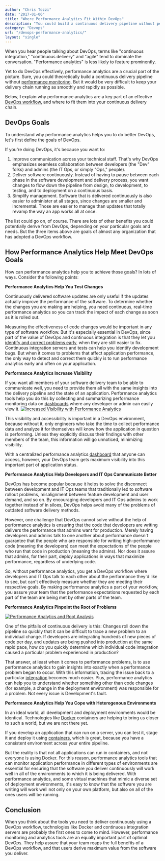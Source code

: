 ```yaml
---
author: "Chris Tozzi"
date: "2017-01-06"
title: "Where Performance Analytics Fit Within DevOps"
description: "You could build a continuous delivery pipeline without performance analytics - but it would be tough to keep the delivery chain running smoothly & rapidly."
category: "Devops"
url: "/devops-performance-analytics/"
layout: "single"
---
```

When you hear people talking about DevOps, terms like "continuous integration," "continuous delivery" and "agile" tend to dominate the conversation. "Performance analytics" is less likely to feature prominently.

Yet to do DevOps effectively, performance analytics are a crucial part of the picture. Sure, you could theoretically build a continuous delivery pipeline without [performance monitoring](/product). But it would be very difficult to keep your delivery chain running as smoothly and rapidly as possible.

Below, I explain why performance analytics are a key part of an effective [DevOps workflow](/adding-analytics-to-devops-model), and where to fit them into your continuous delivery chain.

DevOps Goals
------------

To understand why performance analytics helps you to do better DevOps, let's first define the goals of DevOps.

If you're doing DevOps, it's because you want to:

1.  Improve communication across your technical staff. That's why DevOps emphasizes seamless collaboration between developers (the "Dev" folks) and admins (the IT Ops, or simply "Ops," people).
2.  Deliver software continuously. Instead of having to pause between each phase in the software development and delivery process, you want changes to flow down the pipeline from design, to development, to testing, and to deployment on a continuous basis.
3.  Simplify management. Software that is delivered continuously is also easier to administer at all stages, since changes are smaller and incremental. Those are easier to manage than updates that totally revamp the way an app works all at once.

The list could go on, of course. There are lots of other benefits you could potentially derive from DevOps, depending on your particular goals and needs. But the three items above are goals of almost any organization that has adopted a DevOps workflow.

How Performance Analytics Help Meet DevOps Goals
------------------------------------------------

How can performance analytics help you to achieve those goals? In lots of ways. Consider the following points:

**Performance Analytics Help You Test Changes**

Continuously delivered software updates are only useful if the updates actually improve the performance of the software. To determine whether the changes you are making are helping, you need continuous, real-time performance analytics so you can track the impact of each change as soon as it is rolled out.

Measuring the effectiveness of code changes would be important in any type of software workflow. But it's especially essential in DevOps, since part of the value of DevOps and continuous integration is that they let you [identify and correct problems early](/product/anomaly-detection), when they are still easier to fix. Continuous integration servers and tests can help you identify development bugs. But when it comes to problems that affect application performance, the only way to detect and correct them quickly is to run performance analytics early and often on your application.

**Performance Analytics Increase Visibility**

If you want all members of your software delivery team to be able to communicate well, you need to provide them all with the same insights into the delivery pipeline and the state of an application. Performance analytics tools help you do this by collecting and summarizing performance monitoring data on [dashboards](/product/dashboards-and-reports) where any developer or admin can easily view it.  [![Increased Visibility with Performance Analytics](https://s3-us-west-2.amazonaws.com/com-netuitive-app-usw2-public/wp-content/uploads/2017/07/Visibility.png)](https://s3-us-west-2.amazonaws.com/com-netuitive-app-usw2-public/wp-content/uploads/2017/07/Visibility.png)

This visibility and accessibility is important in a DevOps environment, because without it, only engineers who take the time to collect performance data and analyze it for themselves will know how the application in question is performing. Unless they explicitly discuss their findings with other members of the team, this information will go unnoticed, minimizing visibility.

With a centralized performance analytics [dashboard](/devops-dashboard-best-practices) that anyone can access, however, your DevOps team gets maximum visibility into this important part of application status.

**Performance Analytics Help Developers and IT Ops Communicate Better**

DevOps has become popular because it helps to solve the disconnect between development and IT Ops teams that traditionally led to software rollout problems, misalignment between feature development and user demand, and so on. By encouraging developers and IT Ops admins to work together instead of in siloes, DevOps helps avoid many of the problems of outdated software delivery methods.

However, one challenge that DevOps cannot solve without the help of performance analytics is ensuring that the code that developers are writing delivers the performance that admins want for production. Merely having developers and admins talk to one another about performance doesn't guarantee that the people who are responsible for writing high-performance code (meaning the developers) can meet the expectations of the people who run that code in production (meaning the admins). Nor does it assure that admins, for their part, deploy applications in ways that maximize performance, regardless of underlying code.

So, without performance analytics, you get a DevOps workflow where developers and IT Ops talk to each other about the performance they'd like to see, but can't effectively measure whether they are meeting their respective goals. By making performance analytics a part of your workflow, you assure your team that the performance expectations requested by each part of the team are being met by other parts of the team.

**Performance Analytics Pinpoint the Root of Problems**

[![Performance Analytics and Root Analysis](https://s3-us-west-2.amazonaws.com/com-netuitive-app-usw2-public/wp-content/uploads/2017/07/RootofProblem.png)](https://s3-us-west-2.amazonaws.com/com-netuitive-app-usw2-public/wp-content/uploads/2017/07/RootofProblem.png)

One of the pitfalls of continuous delivery is this: Changes roll down the pipeline so quickly that it can be difficult to trace a new problem to an individual change. If developers are integrating hundreds of new pieces of code per day, and updates are being pushed into production at the same rapid pace, how do you quickly determine which individual code integration caused a particular problem experienced in production?

That answer, at least when it comes to performance problems, is to use performance analytics to gain insights into exactly when a performance problem began to occur. With this information, tracing the issue back to a particular [integration](/integrations) becomes much easier. Plus, performance analytics can help you to understand whether something other than code changes (for example, a change in the deployment environment) was responsible for a problem. Not every issue is Development's fault.

**Performance Analytics Help You Cope with Heterogenous Environments**

In an ideal world, all development and deployment environments would be identical. Technologies like [Docker](/monitor-performance-docker-containers) containers are helping to bring us closer to such a world, but we are not there yet.

If you develop an application that can run on a server, you can test it, stage it and deploy it using [containers](/how-to-monitor-microservices), which is great, because you have a consistent environment across your entire pipeline.

But the reality is that not all applications can run in containers, and not everyone is using Docker. For this reason, performance analytics tools that can monitor application performance in different types of environments are essential for ensuring that the software you deliver continuously will work well in all of the environments to which it is being delivered. With performance analytics, and some virtual machines that mimic a diverse set of deployment environments, it's easy to know that the software you are writing will work well not only on your own platform, but also on all of the ones users will be running.

Conclusion
----------

When you think about the tools you need to deliver continuously using a DevOps workflow, technologies like Docker and continuous integration servers are probably the first ones to come to mind. However, performance monitoring and analytics tools are an equally important part of optimal DevOps. They help assure that your team reaps the full benefits of a DevOps workflow, and that users derive maximum value from the software you deliver.
